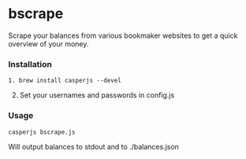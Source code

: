 bscrape
==========================

Scrape your balances from various bookmaker websites to get 
a quick overview of your money.

### Installation

```
1. brew install casperjs --devel
```
2. Set your usernames and passwords in config.js

### Usage

```
casperjs bscrape.js
```

Will output balances to stdout and to ./balances.json

